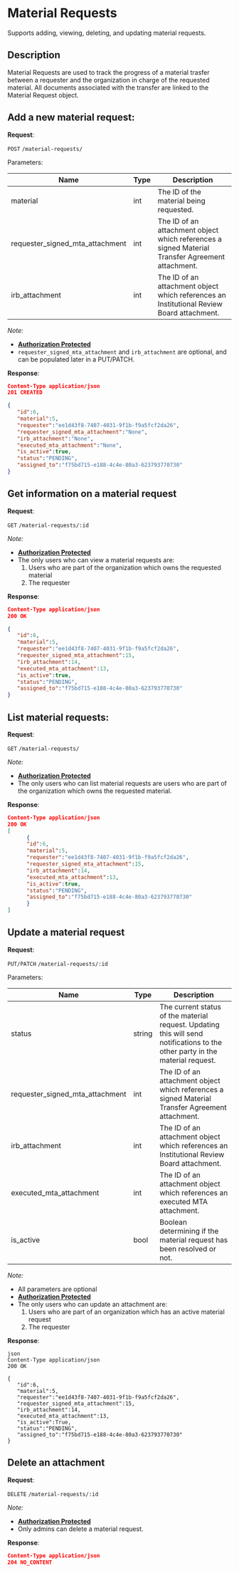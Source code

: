 # Material Requests
Supports adding, viewing, deleting, and updating material requests.

## Description
Material Requests are used to track the progress of a material trasfer between a requester and the organization in charge of the requested material. All documents associated with the transfer are linked to the Material Request object.

## Add a new material request:

**Request**:

`POST` `/material-requests/`

Parameters:

Name                           | Type   | Description
-------------------------------|--------|---
material                       | int    | The ID of the material being requested.
requester_signed_mta_attachment| int    | The ID of an attachment object which references a signed Material Transfer Agreement attachment.
irb_attachment                 | int    | The ID of an attachment object which references an Institutional Review Board attachment.


*Note:*

- **[Authorization Protected](authentication.md)**
- `requester_signed_mta_attachment` and `irb_attachment` are optional, and can be populated later in a PUT/PATCH.

**Response**:

```json
Content-Type application/json
201 CREATED

{
   "id":6,
   "material":5,
   "requester":"ee1d43f8-7407-4031-9f1b-f9a5fcf2da26",
   "requester_signed_mta_attachment":"None",
   "irb_attachment":"None",
   "executed_mta_attachment":"None",
   "is_active":true,
   "status":"PENDING",
   "assigned_to":"f75bd715-e188-4c4e-80a3-623793770730"
}
```

## Get information on a material request

**Request**:

`GET` `/material-requests/:id`

*Note:*

- **[Authorization Protected](authentication.md)**
- The only users who can view a material requests are:
   1. Users who are part of the organization which owns the requested material
   2. The requester

**Response**:

```json
Content-Type application/json
200 OK

{
   "id":6,
   "material":5,
   "requester":"ee1d43f8-7407-4031-9f1b-f9a5fcf2da26",
   "requester_signed_mta_attachment":15,
   "irb_attachment":14,
   "executed_mta_attachment":13,
   "is_active":true,
   "status":"PENDING",
   "assigned_to":"f75bd715-e188-4c4e-80a3-623793770730"
}
```

## List material requests:

**Request**:

`GET` `/material-requests/`

*Note:*

- **[Authorization Protected](authentication.md)**
- The only users who can list material requests are users who are part of the organization which owns the requested material.

**Response**:

```json
Content-Type application/json
200 OK
[
      {
      "id":6,
      "material":5,
      "requester":"ee1d43f8-7407-4031-9f1b-f9a5fcf2da26",
      "requester_signed_mta_attachment":15,
      "irb_attachment":14,
      "executed_mta_attachment":13,
      "is_active":true,
      "status":"PENDING",
      "assigned_to":"f75bd715-e188-4c4e-80a3-623793770730"
      }
]
```

## Update a material request

**Request**:

`PUT/PATCH` `/material-requests/:id`

Parameters:

Name                           | Type   | Description
-------------------------------|--------|---
status                         | string | The current status of the material request. Updating this will send notifications to the other party in the material request.
requester_signed_mta_attachment| int    | The ID of an attachment object which references a signed Material Transfer Agreement attachment.
irb_attachment                 | int    | The ID of an attachment object which references an Institutional Review Board attachment.
executed_mta_attachment        | int    | The ID of an attachment object which references an executed MTA attachment.
is_active                      | bool   | Boolean determining if the material request has been resolved or not.

*Note:*

- All parameters are optional
- **[Authorization Protected](authentication.md)**
- The only users who can update an attachment are:
   1. Users who are part of an organization which has an active material request
   2. The requester

**Response**:

```
json
Content-Type application/json
200 OK

{
   "id":6,
   "material":5,
   "requester":"ee1d43f8-7407-4031-9f1b-f9a5fcf2da26",
   "requester_signed_mta_attachment":15,
   "irb_attachment":14,
   "executed_mta_attachment":13,
   "is_active":True,
   "status":"PENDING",
   "assigned_to":"f75bd715-e188-4c4e-80a3-623793770730"
}
```

## Delete an attachment

**Request**:

`DELETE` `/material-requests/:id`

*Note:*

- **[Authorization Protected](authentication.md)**
- Only admins can delete a material request.

**Response**:

```json
Content-Type application/json
204 NO_CONTENT
```
